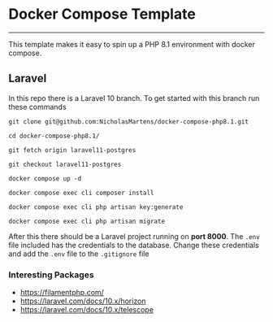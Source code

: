 # Docker Compose Template

---

This template makes it easy to spin up a PHP 8.1 environment with docker compose.

## Laravel

In this repo there is a Laravel 10 branch. To get started with this branch run these commands

`git clone git@github.com:NicholasMartens/docker-compose-php8.1.git`

`cd docker-compose-php8.1/`

`git fetch origin laravel11-postgres`

`git checkout laravel11-postgres`

`docker compose up -d`

`docker compose exec cli composer install`

`docker compose exec cli php artisan key:generate`

`docker compose exec cli php artisan migrate`

After this there should be a Laravel project running on **port 8000**.
The `.env` file included has the credentials to the database. Change these credentials and add the `.env` file to the `.gitignore` file

### Interesting Packages

- https://filamentphp.com/
- https://laravel.com/docs/10.x/horizon
- https://laravel.com/docs/10.x/telescope
